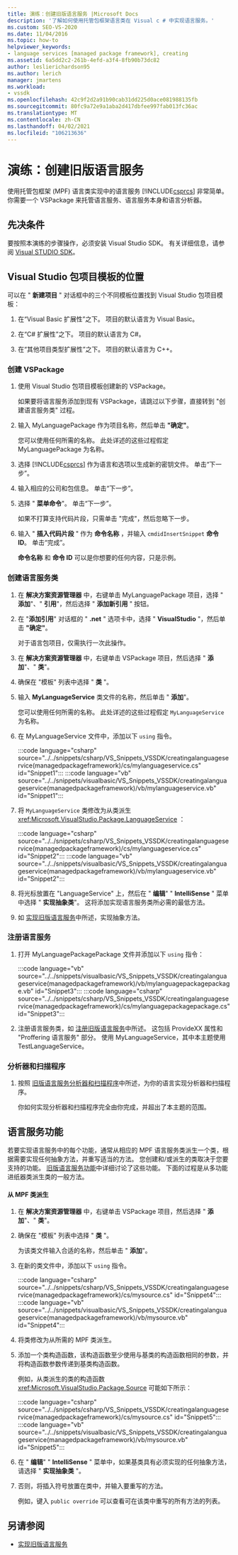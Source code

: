 ```yaml
---
title: 演练：创建旧版语言服务 |Microsoft Docs
description: '了解如何使用托管包框架语言类在 Visual c # 中实现语言服务。'
ms.custom: SEO-VS-2020
ms.date: 11/04/2016
ms.topic: how-to
helpviewer_keywords:
- language services [managed package framework], creating
ms.assetid: 6a5dd2c2-261b-4efd-a3f4-8fb90b73dc82
author: leslierichardson95
ms.author: lerich
manager: jmartens
ms.workload:
- vssdk
ms.openlocfilehash: 42c9f2d2a91b90cab31dd225d0ace081988135fb
ms.sourcegitcommit: 80fc9a72e9a1aba2d417dbfee997fab013fc36ac
ms.translationtype: MT
ms.contentlocale: zh-CN
ms.lasthandoff: 04/02/2021
ms.locfileid: "106213636"
---
```

# <a name="walkthrough-creating-a-legacy-language-service"></a>演练：创建旧版语言服务
使用托管包框架 (MPF) 语言类实现中的语言服务 [!INCLUDE[csprcs](../../data-tools/includes/csprcs_md.md)] 非常简单。 你需要一个 VSPackage 来托管语言服务、语言服务本身和语言分析器。

## <a name="prerequisites"></a>先决条件
 要按照本演练的步骤操作，必须安装 Visual Studio SDK。 有关详细信息，请参阅 [Visual STUDIO SDK](../../extensibility/visual-studio-sdk.md)。

## <a name="locations-for-the-visual-studio-package-project-template"></a>Visual Studio 包项目模板的位置
 可以在 " **新建项目** " 对话框中的三个不同模板位置找到 Visual Studio 包项目模板：

1. 在“Visual Basic 扩展性”之下。 项目的默认语言为 Visual Basic。

2. 在“C# 扩展性”之下。 项目的默认语言为 C#。

3. 在“其他项目类型扩展性”之下。 项目的默认语言为 C++。

### <a name="create-a-vspackage"></a>创建 VSPackage

1. 使用 Visual Studio 包项目模板创建新的 VSPackage。

    如果要将语言服务添加到现有 VSPackage，请跳过以下步骤，直接转到 "创建语言服务类" 过程。

2. 输入 MyLanguagePackage 作为项目名称，然后单击 **"确定"**。

    您可以使用任何所需的名称。 此处详述的这些过程假定 MyLanguagePackage 为名称。

3. 选择 [!INCLUDE[csprcs](../../data-tools/includes/csprcs_md.md)] 作为语言和选项以生成新的密钥文件。 单击“下一步”。

4. 输入相应的公司和包信息。 单击“下一步”。

5. 选择 " **菜单命令**"。 单击“下一步”。

    如果不打算支持代码片段，只需单击 "完成"，然后忽略下一步。

6. 输入 " **插入代码片段** " 作为 **命令名称** ，并输入 `cmdidInsertSnippet` **命令 ID**。 单击“完成”。

    **命令名称** 和 **命令 ID** 可以是你想要的任何内容，只是示例。

### <a name="create-the-language-service-class"></a>创建语言服务类

1. 在 **解决方案资源管理器** 中，右键单击 MyLanguagePackage 项目，选择 " **添加**"、" **引用**"，然后选择 " **添加新引用** " 按钮。

2. 在 "**添加引用**" 对话框的 " **.net** " 选项卡中，选择 " **VisualStudio** "，然后单击 **"确定"**。

     对于语言包项目，仅需执行一次此操作。

3. 在 **解决方案资源管理器** 中，右键单击 VSPackage 项目，然后选择 " **添加**"、" **类**"。

4. 确保在 "模板" 列表中选择 " **类** "。

5. 输入 **MyLanguageService** 类文件的名称，然后单击 " **添加**"。

     您可以使用任何所需的名称。 此处详述的这些过程假定 `MyLanguageService` 为名称。

6. 在 MyLanguageService 文件中，添加以下 `using` 指令。

     :::code language="csharp" source="../../snippets/csharp/VS_Snippets_VSSDK/creatingalanguageservice(managedpackageframework)/cs/mylanguageservice.cs" id="Snippet1":::
     :::code language="vb" source="../../snippets/visualbasic/VS_Snippets_VSSDK/creatingalanguageservice(managedpackageframework)/vb/mylanguageservice.vb" id="Snippet1":::

7. 将 `MyLanguageService` 类修改为从类派生 <xref:Microsoft.VisualStudio.Package.LanguageService> ：

     :::code language="csharp" source="../../snippets/csharp/VS_Snippets_VSSDK/creatingalanguageservice(managedpackageframework)/cs/mylanguageservice.cs" id="Snippet2":::
     :::code language="vb" source="../../snippets/visualbasic/VS_Snippets_VSSDK/creatingalanguageservice(managedpackageframework)/vb/mylanguageservice.vb" id="Snippet2":::

8. 将光标放置在 "LanguageService" 上，然后在 " **编辑**" " **IntelliSense** " 菜单中选择 " **实现抽象类**"。 这将添加实现语言服务类所必需的最低方法。

9. 如 [实现旧版语言服务](../../extensibility/internals/implementing-a-legacy-language-service2.md)中所述，实现抽象方法。

### <a name="register-the-language-service"></a>注册语言服务

1. 打开 MyLanguagePackagePackage 文件并添加以下 `using` 指令：

     :::code language="vb" source="../../snippets/visualbasic/VS_Snippets_VSSDK/creatingalanguageservice(managedpackageframework)/vb/mylanguagepackagepackage.vb" id="Snippet3":::
     :::code language="csharp" source="../../snippets/csharp/VS_Snippets_VSSDK/creatingalanguageservice(managedpackageframework)/cs/mylanguagepackagepackage.cs" id="Snippet3":::

2. 注册语言服务类，如 [注册旧版语言服务](../../extensibility/internals/registering-a-legacy-language-service1.md)中所述。 这包括 ProvideXX 属性和 "Proffering 语言服务" 部分。 使用 MyLanguageService，其中本主题使用 TestLanguageService。

### <a name="the-parser-and-scanner"></a>分析器和扫描程序

1. 按照 [旧版语言服务分析器和扫描程序](../../extensibility/internals/legacy-language-service-parser-and-scanner.md)中所述，为你的语言实现分析器和扫描程序。

     你如何实现分析器和扫描程序完全由你完成，并超出了本主题的范围。

## <a name="language-service-features"></a>语言服务功能
 若要实现语言服务中的每个功能，通常从相应的 MPF 语言服务类派生一个类，根据需要实现任何抽象方法，并重写适当的方法。 您创建和/或派生的类取决于您要支持的功能。 [旧版语言服务功能](../../extensibility/internals/legacy-language-service-features1.md)中详细讨论了这些功能。 下面的过程是从多功能进纸器类派生类的一般方法。

#### <a name="deriving-from-an-mpf-class"></a>从 MPF 类派生

1. 在 **解决方案资源管理器** 中，右键单击 VSPackage 项目，然后选择 " **添加**"、" **类**"。

2. 确保在 "模板" 列表中选择 " **类** "。

     为该类文件输入合适的名称，然后单击 " **添加**"。

3. 在新的类文件中，添加以下 `using` 指令。

     :::code language="csharp" source="../../snippets/csharp/VS_Snippets_VSSDK/creatingalanguageservice(managedpackageframework)/cs/mysource.cs" id="Snippet4":::
     :::code language="vb" source="../../snippets/visualbasic/VS_Snippets_VSSDK/creatingalanguageservice(managedpackageframework)/vb/mysource.vb" id="Snippet4":::

4. 将类修改为从所需的 MPF 类派生。

5. 添加一个类构造函数，该构造函数至少使用与基类的构造函数相同的参数，并将构造函数参数传递到基类构造函数。

     例如，从类派生的类的构造函数 <xref:Microsoft.VisualStudio.Package.Source> 可能如下所示：

     :::code language="csharp" source="../../snippets/csharp/VS_Snippets_VSSDK/creatingalanguageservice(managedpackageframework)/cs/mysource.cs" id="Snippet5":::
     :::code language="vb" source="../../snippets/visualbasic/VS_Snippets_VSSDK/creatingalanguageservice(managedpackageframework)/vb/mysource.vb" id="Snippet5":::

6. 在 " **编辑**" " **IntelliSense** " 菜单中，如果基类具有必须实现的任何抽象方法，请选择 " **实现抽象类** "。

7. 否则，将插入符号放置在类中，并输入要重写的方法。

     例如，键入 `public override` 可以查看可在该类中重写的所有方法的列表。

## <a name="see-also"></a>另请参阅
- [实现旧版语言服务](../../extensibility/internals/implementing-a-legacy-language-service1.md)
